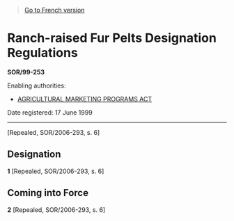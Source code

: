 > [Go to French version](/fr/Règlements/Décrets,%20ordonnances%20et%20règlements%20statutaires/99/253.md)

# Ranch-raised Fur Pelts Designation Regulations

**SOR/99-253**

Enabling authorities: 
- [AGRICULTURAL MARKETING PROGRAMS ACT](/en/Acts/Statutes%20of%20Canada/1997/c.%2020.md)

Date registered: 17 June 1999

----------


[Repealed, SOR/2006-293, s. 6]



## Designation


**1** [Repealed, SOR/2006-293, s. 6]




## Coming into Force


**2** [Repealed, SOR/2006-293, s. 6]


